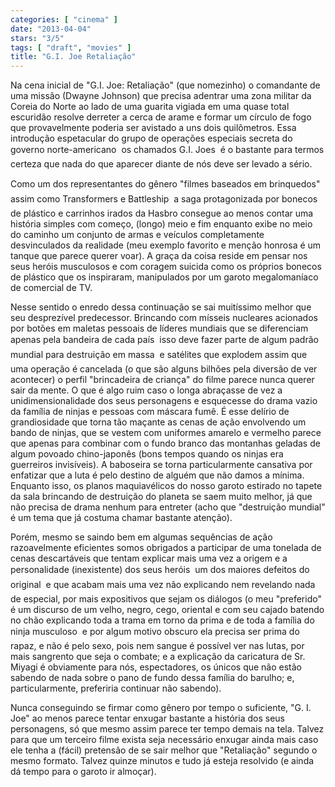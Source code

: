 ```yaml
---
categories: [ "cinema" ]
date: "2013-04-04"
stars: "3/5"
tags: [ "draft", "movies" ]
title: "G.I. Joe Retaliação"
---
```

Na cena inicial de "G.I. Joe: Retaliação" (que nomezinho) o comandante
de uma missão (Dwayne Johnson) que precisa adentrar uma zona militar
da Coreia do Norte ao lado de uma guarita vigiada em uma quase total
escuridão resolve derreter a cerca de arame e formar um círculo de fogo
que provavelmente poderia ser avistado a uns dois quilômetros. Essa
introdução espetacular do grupo de operações especiais secreta do
governo norte-americano  os chamados G.I. Joes  é o bastante para
termos certeza que nada do que aparecer diante de nós deve ser levado
a sério.

Como um dos representantes do gênero "filmes baseados em brinquedos" 
assim como Transformers e Battleship  a saga protagonizada por bonecos
de plástico e carrinhos irados da Hasbro consegue ao menos contar uma
história simples com começo, (longo) meio e fim enquanto exibe no meio
do caminho um conjunto de armas e veículos completamente desvinculados
da realidade (meu exemplo favorito e menção honrosa é um tanque que
parece querer voar). A graça da coisa reside em pensar nos seus heróis
musculosos e com coragem suicida como os próprios bonecos de plástico
que os inspiraram, manipulados por um garoto megalomaníaco de comercial
de TV.

Nesse sentido o enredo dessa continuação se sai muitíssimo melhor que
seu desprezível predecessor. Brincando com mísseis nucleares acionados
por botões em maletas pessoais de líderes mundiais que se diferenciam
apenas pela bandeira de cada país  isso deve fazer parte de algum
padrão mundial para destruição em massa  e satélites que explodem
assim que uma operação é cancelada (o que são alguns bilhões
pela diversão de ver acontecer) o perfil "brincadeira de criança"
do filme parece nunca querer sair da mente. O que é algo ruim caso o
longa abraçasse de vez a unidimensionalidade dos seus personagens e
esquecesse do drama vazio da família de ninjas e pessoas com máscara
fumê. É esse delírio de grandiosidade que torna tão maçante as cenas
de ação envolvendo um bando de ninjas, que se vestem com uniformes
amarelo e vermelho parece que apenas para combinar com o fundo branco das
montanhas geladas de algum povoado chino-japonês (bons tempos quando os
ninjas era guerreiros invisíveis). A baboseira se torna particularmente
cansativa por enfatizar que a luta é pelo destino de alguém que não
damos a mínima. Enquanto isso, os planos maquiavélicos do nosso garoto
estirado no tapete da sala brincando de destruição do planeta se saem
muito melhor, já que não precisa de drama nenhum para entreter (acho
que "destruição mundial" é um tema que já costuma chamar bastante
atenção).

Porém, mesmo se saindo bem em algumas sequências de ação razoavelmente
eficientes somos obrigados a participar de uma tonelada de cenas
descartáveis que tentam explicar mais uma vez a origem e a personalidade
(inexistente) dos seus heróis  um dos maiores defeitos do original 
e que acabam mais uma vez não explicando nem revelando nada de especial,
por mais expositivos que sejam os diálogos (o meu "preferido" é um
discurso de um velho, negro, cego, oriental e com seu cajado batendo no
chão explicando toda a trama em torno da prima e de toda a família do
ninja musculoso  e por algum motivo obscuro ela precisa ser prima do
rapaz, e não é pelo sexo, pois nem sangue é possível ver nas lutas,
por mais sangrento que seja o combate; e a explicação da caricatura
de Sr. Miyagi é obviamente para nós, espectadores, os únicos que não
estão sabendo de nada sobre o pano de fundo dessa família do barulho;
e, particularmente, preferiria continuar não sabendo).

Nunca conseguindo se firmar como gênero por tempo o suficiente,
"G. I. Joe" ao menos parece tentar enxugar bastante a história dos seus
personagens, só que mesmo assim parece ter tempo demais na tela. Talvez
para que um terceiro filme exista seja necessário enxugar ainda mais
caso ele tenha a (fácil) pretensão de se sair melhor que "Retaliação"
segundo o mesmo formato. Talvez quinze minutos e tudo já esteja resolvido
(e ainda dá tempo para o garoto ir almoçar).

